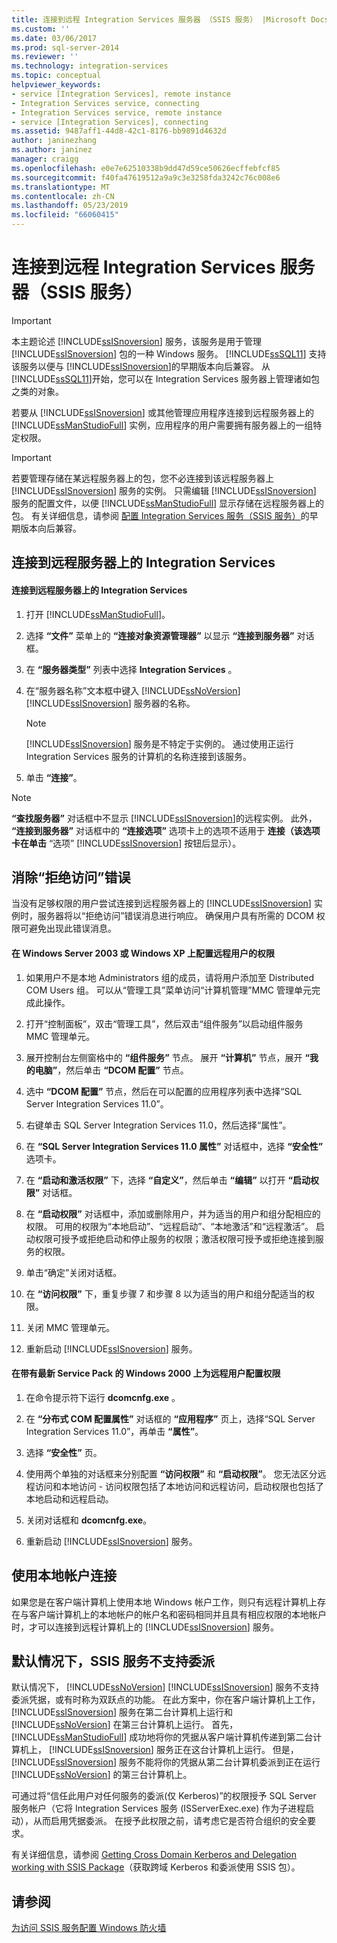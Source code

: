 ```yaml
---
title: 连接到远程 Integration Services 服务器 （SSIS 服务） |Microsoft Docs
ms.custom: ''
ms.date: 03/06/2017
ms.prod: sql-server-2014
ms.reviewer: ''
ms.technology: integration-services
ms.topic: conceptual
helpviewer_keywords:
- service [Integration Services], remote instance
- Integration Services service, connecting
- Integration Services service, remote instance
- service [Integration Services], connecting
ms.assetid: 9487aff1-44d8-42c1-8176-bb9891d4632d
author: janinezhang
ms.author: janinez
manager: craigg
ms.openlocfilehash: e0e7e62510338b9dd47d59ce50626ecffebfcf85
ms.sourcegitcommit: f40fa47619512a9a9c3e3258fda3242c76c008e6
ms.translationtype: MT
ms.contentlocale: zh-CN
ms.lasthandoff: 05/23/2019
ms.locfileid: "66060415"
---
```

# <a name="connect-to-a-remote-integration-services-server-ssis-service"></a>连接到远程 Integration Services 服务器（SSIS 服务）
    
> [!IMPORTANT] 
> 本主题论述 [!INCLUDE[ssISnoversion](../includes/ssisnoversion-md.md)] 服务，该服务是用于管理 [!INCLUDE[ssISnoversion](../includes/ssisnoversion-md.md)] 包的一种 Windows 服务。 [!INCLUDE[ssSQL11](../includes/sssql11-md.md)] 支持该服务以便与 [!INCLUDE[ssISnoversion](../includes/ssisnoversion-md.md)]的早期版本向后兼容。 从 [!INCLUDE[ssSQL11](../includes/sssql11-md.md)]开始，您可以在 Integration Services 服务器上管理诸如包之类的对象。  
  
 若要从 [!INCLUDE[ssISnoversion](../includes/ssisnoversion-md.md)] 或其他管理应用程序连接到远程服务器上的 [!INCLUDE[ssManStudioFull](../includes/ssmanstudiofull-md.md)] 实例，应用程序的用户需要拥有服务器上的一组特定权限。  
  
> [!IMPORTANT] 
> 若要管理存储在某远程服务器上的包，您不必连接到该远程服务器上 [!INCLUDE[ssISnoversion](../includes/ssisnoversion-md.md)] 服务的实例。 只需编辑 [!INCLUDE[ssISnoversion](../includes/ssisnoversion-md.md)] 服务的配置文件，以便 [!INCLUDE[ssManStudioFull](../includes/ssmanstudiofull-md.md)] 显示存储在远程服务器上的包。 有关详细信息，请参阅 [配置 Integration Services 服务（SSIS 服务）](service/integration-services-service-ssis-service.md)的早期版本向后兼容。  
  
## <a name="connecting-to-integration-services-on-a-remote-server"></a>连接到远程服务器上的 Integration Services  
  
#### <a name="to-connect-to-integration-services-on-a-remote-server"></a>连接到远程服务器上的 Integration Services  
  
1.  打开 [!INCLUDE[ssManStudioFull](../includes/ssmanstudiofull-md.md)]。  
  
2.  选择 **“文件”** 菜单上的 **“连接对象资源管理器”** 以显示 **“连接到服务器”** 对话框。  
  
3.  在 **“服务器类型”** 列表中选择 **Integration Services** 。  
  
4.  在“服务器名称”文本框中键入 [!INCLUDE[ssNoVersion](../includes/ssnoversion-md.md)] [!INCLUDE[ssISnoversion](../includes/ssisnoversion-md.md)] 服务器的名称。  
  
    > [!NOTE]  
    >  [!INCLUDE[ssISnoversion](../includes/ssisnoversion-md.md)] 服务是不特定于实例的。 通过使用正运行 Integration Services 服务的计算机的名称连接到该服务。  
  
5.  单击 **“连接”**。  
  
> [!NOTE]  
>  **“查找服务器”** 对话框中不显示 [!INCLUDE[ssISnoversion](../includes/ssisnoversion-md.md)]的远程实例。 此外， **“连接到服务器”** 对话框中的 **“连接选项”** 选项卡上的选项不适用于 **连接（该选项卡在单击** “选项” [!INCLUDE[ssISnoversion](../includes/ssisnoversion-md.md)] 按钮后显示）。  
  
## <a name="eliminating-the-access-is-denied-error"></a>消除“拒绝访问”错误  
 当没有足够权限的用户尝试连接到远程服务器上的 [!INCLUDE[ssISnoversion](../includes/ssisnoversion-md.md)] 实例时，服务器将以“拒绝访问”错误消息进行响应。 确保用户具有所需的 DCOM 权限可避免出现此错误消息。  
  
#### <a name="to-configure-rights-for-remote-users-on-windows-server-2003-or-windows-xp"></a>在 Windows Server 2003 或 Windows XP 上配置远程用户的权限  
  
1.  如果用户不是本地 Administrators 组的成员，请将用户添加至 Distributed COM Users 组。 可以从“管理工具”菜单访问“计算机管理”MMC 管理单元完成此操作。  
  
2.  打开“控制面板”，双击“管理工具”，然后双击“组件服务”以启动组件服务 MMC 管理单元。  
  
3.  展开控制台左侧窗格中的 **“组件服务”** 节点。 展开 **“计算机”** 节点，展开 **“我的电脑”**，然后单击 **“DCOM 配置”** 节点。  
  
4.  选中 **“DCOM 配置”** 节点，然后在可以配置的应用程序列表中选择“SQL Server Integration Services 11.0”。  
  
5.  右键单击 SQL Server Integration Services 11.0，然后选择“属性”。  
  
6.  在 **“SQL Server Integration Services 11.0 属性”** 对话框中，选择 **“安全性”** 选项卡。  
  
7.  在 **“启动和激活权限”** 下，选择 **“自定义”**，然后单击 **“编辑”** 以打开 **“启动权限”** 对话框。  
  
8.  在 **“启动权限”** 对话框中，添加或删除用户，并为适当的用户和组分配相应的权限。 可用的权限为“本地启动”、“远程启动”、“本地激活”和“远程激活”。 启动权限可授予或拒绝启动和停止服务的权限；激活权限可授予或拒绝连接到服务的权限。  
  
9. 单击“确定”关闭对话框。  
  
10. 在 **“访问权限”** 下，重复步骤 7 和步骤 8 以为适当的用户和组分配适当的权限。  
  
11. 关闭 MMC 管理单元。  
  
12. 重新启动 [!INCLUDE[ssISnoversion](../includes/ssisnoversion-md.md)] 服务。  
  
#### <a name="to-configure-rights-for-remote-users-on-windows-2000-with-the-latest-service-packs"></a>在带有最新 Service Pack 的 Windows 2000 上为远程用户配置权限  
  
1.  在命令提示符下运行 **dcomcnfg.exe** 。  
  
2.  在 **“分布式 COM 配置属性”** 对话框的 **“应用程序”** 页上，选择“SQL Server Integration Services 11.0”，再单击 **“属性”**。  
  
3.  选择 **“安全性”** 页。  
  
4.  使用两个单独的对话框来分别配置 **“访问权限”** 和 **“启动权限”**。 您无法区分远程访问和本地访问 - 访问权限包括了本地访问和远程访问，启动权限也包括了本地启动和远程启动。  
  
5.  关闭对话框和 **dcomcnfg.exe**。  
  
6.  重新启动 [!INCLUDE[ssISnoversion](../includes/ssisnoversion-md.md)] 服务。  
  
## <a name="connecting-by-using-a-local-account"></a>使用本地帐户连接  
 如果您是在客户端计算机上使用本地 Windows 帐户工作，则只有远程计算机上存在与客户端计算机上的本地帐户的帐户名和密码相同并且具有相应权限的本地帐户时，才可以连接到远程计算机上的 [!INCLUDE[ssISnoversion](../includes/ssisnoversion-md.md)] 服务。  
  
## <a name="by-default-the-ssis-service-does-not-support-delegation"></a>默认情况下，SSIS 服务不支持委派  
默认情况下， [!INCLUDE[ssNoVersion](../includes/ssnoversion-md.md)] [!INCLUDE[ssISnoversion](../includes/ssisnoversion-md.md)] 服务不支持委派凭据，或有时称为双跃点的功能。 在此方案中，你在客户端计算机上工作， [!INCLUDE[ssISnoversion](../includes/ssisnoversion-md.md)] 服务在第二台计算机上运行和 [!INCLUDE[ssNoVersion](../includes/ssnoversion-md.md)] 在第三台计算机上运行。 首先， [!INCLUDE[ssManStudioFull](../includes/ssmanstudiofull-md.md)] 成功地将你的凭据从客户端计算机传递到第二台计算机上， [!INCLUDE[ssISnoversion](../includes/ssisnoversion-md.md)] 服务正在这台计算机上运行。 但是，[!INCLUDE[ssISnoversion](../includes/ssisnoversion-md.md)] 服务不能将你的凭据从第二台计算机委派到正在运行 [!INCLUDE[ssNoVersion](../includes/ssnoversion-md.md)] 的第三台计算机上。

可通过将“信任此用户对任何服务的委派(仅 Kerberos)”的权限授予 SQL Server 服务帐户（它将 Integration Services 服务 (ISServerExec.exe) 作为子进程启动），从而启用凭据委派。 在授予此权限之前，请考虑它是否符合组织的安全要求。

有关详细信息，请参阅 [Getting Cross Domain Kerberos and Delegation working with SSIS Package](https://blogs.msdn.microsoft.com/psssql/2014/06/26/getting-cross-domain-kerberos-and-delegation-working-with-ssis-package/)（获取跨域 Kerberos 和委派使用 SSIS 包）。
  
## <a name="see-also"></a>请参阅  
 [为访问 SSIS 服务配置 Windows 防火墙](../../2014/integration-services/configure-a-windows-firewall-for-access-to-the-ssis-service.md)  
  
  
